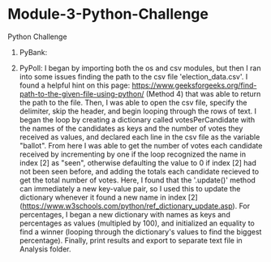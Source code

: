 # Module-3-Python-Challenge
Python Challenge

1. PyBank:

2. PyPoll: 
I began by importing both the os and csv modules, but then I ran into some issues finding the path to the csv file 'election_data.csv'. I found a helpful hint on this page: https://www.geeksforgeeks.org/find-path-to-the-given-file-using-python/ (Method 4) that was able to return the path to the file. Then, I was able to open the csv file, specify the delimiter, skip the header, and begin looping through the rows of text. I began the loop by creating a dictionary called votesPerCandidate with the names of the candidates as keys and the number of votes they received as values, and declared each line in the csv file as the variable "ballot". From here I was able to get the number of votes each candidate received by incrementing by one if the loop recognized the name in index [2] as "seen", otherwise defaulting the value to 0 if index [2] had not been seen before, and adding the totals each candidate recieved to get the total number of votes. Here, I found that the '.update()' method can immediately a new key-value pair, so I used this to update the dictionary whenever it found a new name in index [2] (https://www.w3schools.com/python/ref_dictionary_update.asp). For percentages, I began a new dictionary with names as keys and percentages as values (multipled by 100), and initialized an equality to find a winner (looping through the dictionary's values to find the biggest percentage). Finally, print results and export to separate text file in Analysis folder.